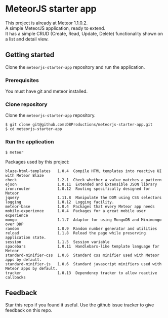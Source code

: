 # MeteorJS starter app

This project is already at Meteor 1.1.0.2.  
A simple MeteorJS application, ready to extend.  
It has a simple CRUD (Create, Read, Update, Delete) functionality shown on a list and detail view.

## Getting started

Clone the `meteorjs-starter-app` repository and run the application.

### Prerequisites

You must have git and meteor installed.  

### Clone repository

Clone the `meteorjs-starter-app` repository.

    $ git clone git@github.com:DBProductions/meteorjs-starter-app.git
    $ cd meteorjs-starter-app

### Run the application

    $ meteor

Packages used by this project:

    blaze-html-templates   1.0.4  Compile HTML templates into reactive UI with Meteor Blaze
    check                  1.2.1  Check whether a value matches a pattern
    ejson                  1.0.11  Extended and Extensible JSON library
    iron:router            1.0.12  Routing specifically designed for Meteor
    jquery                 1.11.8  Manipulate the DOM using CSS selectors
    logging                1.0.12  Logging facility.
    meteor-base            1.0.4  Packages that every Meteor app needs
    mobile-experience      1.0.4  Packages for a great mobile user experience
    mongo                  1.1.7  Adaptor for using MongoDB and Minimongo over DDP
    random                 1.0.9  Random number generator and utilities
    reload                 1.1.8  Reload the page while preserving application state.
    session                1.1.5  Session variable
    spacebars              1.0.11  Handlebars-like template language for Meteor
    standard-minifier-css  1.0.6  Standard css minifier used with Meteor apps by default.
    standard-minifier-js   1.0.6  Standard javascript minifiers used with Meteor apps by default.
    tracker                1.0.13  Dependency tracker to allow reactive callbacks

## Feedback
Star this repo if you found it useful. Use the github issue tracker to give feedback on this repo.
